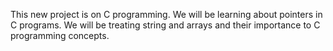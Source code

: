 This new project is on C programming.
We will be learning about pointers in C programs.
We will be treating string and arrays and their importance to C programming concepts.
